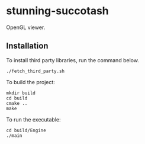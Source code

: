 # stunning-succotash
OpenGL viewer.

## Installation
To install third party libraries, run the command below.
```
./fetch_third_party.sh
```

To build the project:
```
mkdir build
cd build
cmake ..
make
```

To run the executable:
```
cd build/Engine
./main
```
